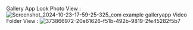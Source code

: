 Gallery App Look 
Photo View :
![Screenshot_2024-10-23-17-59-25-325_com example galleryapp](https://github.com/user-attachments/assets/6082f7c0-1d68-4292-8e07-bfbc602a224c)
Video Folder View :
![373866972-20e61626-f51b-492b-9819-2fe45282f5b7](https://github.com/user-attachments/assets/9895c1e4-aa6b-4fd1-a050-ba843d2f5227)

